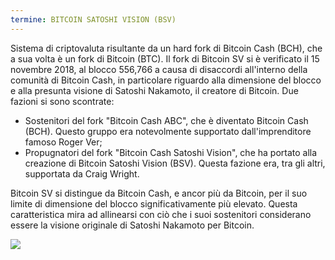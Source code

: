 ```yaml
---
termine: BITCOIN SATOSHI VISION (BSV)
---
```


Sistema di criptovaluta risultante da un hard fork di Bitcoin Cash (BCH), che a sua volta è un fork di Bitcoin (BTC). Il fork di Bitcoin SV si è verificato il 15 novembre 2018, al blocco 556,766 a causa di disaccordi all'interno della comunità di Bitcoin Cash, in particolare riguardo alla dimensione del blocco e alla presunta visione di Satoshi Nakamoto, il creatore di Bitcoin. Due fazioni si sono scontrate:
* Sostenitori del fork "Bitcoin Cash ABC", che è diventato Bitcoin Cash (BCH). Questo gruppo era notevolmente supportato dall'imprenditore famoso Roger Ver;
* Propugnatori del fork "Bitcoin Cash Satoshi Vision", che ha portato alla creazione di Bitcoin Satoshi Vision (BSV). Questa fazione era, tra gli altri, supportata da Craig Wright.

Bitcoin SV si distingue da Bitcoin Cash, e ancor più da Bitcoin, per il suo limite di dimensione del blocco significativamente più elevato. Questa caratteristica mira ad allinearsi con ciò che i suoi sostenitori considerano essere la visione originale di Satoshi Nakamoto per Bitcoin.

![](../../dictionnaire/assets/50.png)